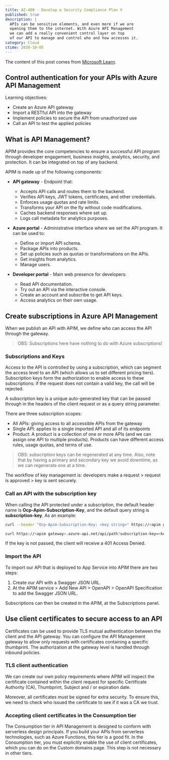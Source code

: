 ```yaml
---
title: AZ-400 - Develop a Security Compliance Plan V
published: true
description: |
  APIs can be sensitive elements, and even more if we are
  opening them to the internet. With Azure API Management
  we can add a really convenient control layer on top
  of our API to manage and control who and how accesses it.
category: Cloud
ctime: 2020-10-05
---
```


The content of this post comes from [Microsoft Learn](https://docs.microsoft.com/en-us/learn/modules/control-authentication-with-apim/).

## Control authentication for your APIs with Azure API Management

Learning objectives:
* Create an Azure API gateway
* Import a RESTful API into the gateway
* Implement policies to secure the API from unauthorized use
* Call an API to test the applied policies

## What is API Management?

APIM provides the core competencies to ensure a successful API program through developer engagement, business insights, analytics, security, and protection. It can be integrated on top of any backend.

APIM is made up of the following components:

* **API gateway** - Endpoint that:
  * Accepts API calls and routes them to the backend.
  * Verifies API keys, JWT tokens, certificates, and other credentials.
  * Enforces usage quotas and rate limits.
  * Transforms your API on the fly without code modifications.
  * Caches backend responses where set up.
  * Logs call metadata for analytics purposes.

* **Azure portal** - Administrative interface where we set the API program. It can be used to:
  * Define or import API schema.
  * Package APIs into products.
  * Set up policies such as quotas or transformations on the APIs.
  * Get insights from analytics.
  * Manage users.

* **Developer portal** - Main web presence for developers:
  * Read API documentation.
  * Try out an API via the interactive console.
  * Create an account and subscribe to get API keys.
  * Access analytics on their own usage.

## Create subscriptions in Azure API Management

When we publish an API with APIM, we define who can access the API through the gateway.

> OBS: Subscriptions here have nothing to do with Azure subscriptions!

### Subscriptions and Keys

Access to the API is controlled by using a subscription, which can segment the access level to an API (which allows us to set different pricing tiers). Subscription keys form the authorization to enable access to these subscriptions: if the request does not contain a valid key, the call will be rejected.

A subscription key is a unique auto-generated key that can be passed through in the headers of the client request or as a query string parameter.

There are three subscription scopes:
* All APIs: giving access to all accessible APIs from the gateway
* Single API: applies to a single imported API and all of its endpoints
* Product: A product is a collection of one or more APIs (and we can assign one API to multiple products). Products can have different access rules, usage quotas, and terms of use.

> OBS: subscription keys can be regenerated at any time. Also, note that by having a primary and secondary key we avoid downtime, as we can regenerate one at a time.

The workflow of key management is: developers make a request > request is approved > key is sent securely.

### Call an API with the subscription key

When calling the API protected under a subscription, the default header name is **Ocp-Apim-Subscription-Key**, and the default query string is **subscription-key**. As an example:

```bash
curl --header "Ocp-Apim-Subscription-Key: <key string>" https://<apim gateway>.azure-api.net/api/path
```

```bash
curl https://<apim gateway>.azure-api.net/api/path?subscription-key=<key string>
```

If the key is not passed, the client will receive a 401 Access Denied.

### Import the API

To import our API that is deployed to App Service into APIM there are two steps:

1. Create our API with a Swagger JSON URL.
2. At the APIM service > Add New API > OpenAPI > OpenAPI Specification to add the Swagger JSON URL.

Subscriptions can then be created in the APIM, at the Subscriptions panel.

## Use client certificates to secure access to an API

Certificates can be used to provide TLS mutual authentication between the client and the API gateway. You can configure the API Management gateway to allow only requests with certificates containing a specific thumbprint. The authorization at the gateway level is handled through inbound policies.

### TLS client authentication

We can create our own policy requirements where APIM will inspect the certificate contained within the client request for specific Certificate Authority (CA), Thumbprint, Subject and / or expiration date.

Moreover, all certificates must be signed for extra security. To ensure this, we need to check who issued the certificate to see if it was a CA we trust.

### Accepting client certificates in the Consumption tier

The Consumption tier in API Management is designed to conform with serverless design principals. If you build your APIs from serverless technologies, such as Azure Functions, this tier is a good fit. In the Consumption tier, you must explicitly enable the use of client certificates, which you can do on the Custom domains page. This step is not necessary in other tiers.
